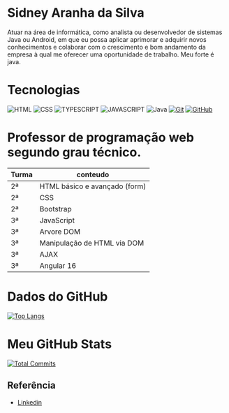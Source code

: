 
# Sidney Aranha da Silva

Atuar na área de informática, como analista ou desenvolvedor de sistemas Java ou Android, em que eu possa aplicar aprimorar e adquirir novos conhecimentos e colaborar com o crescimento e bom andamento da empresa à qual me oferecer uma oportunidade de trabalho. 
Meu forte é java. 



# Tecnologias
![HTML](https://img.shields.io/badge/html5-192436?style=for-the-badge&logo=html5&logoColor=orange)
![CSS](https://img.shields.io/badge/css3-192436?style=for-the-badge&logo=css3)
![TYPESCRIPT](https://img.shields.io/badge/Typescript-192436?style=for-the-badge&logo=typescript)
![JAVASCRIPT](https://img.shields.io/badge/JavaScript-192436?style=for-the-badge&logo=javascript)
![Java](https://img.shields.io/badge/Java-000?style=for-the-badge&logo=java&logoColor=30A3DC)
[![Git](https://img.shields.io/badge/Git-000?style=for-the-badge&logo=git&logoColor=E94D5F)]()
[![GitHub](https://img.shields.io/badge/GitHub-000?style=for-the-badge&logo=github&logoColor=30A3DC)]()


# Professor de programação web segundo grau técnico. 
|Turma|conteudo|
|-------|---------|
|2ª|HTML básico e avançado (form)|
|2ª|CSS|
|2ª|Bootstrap|
|3ª|JavaScript|
|3ª|Arvore DOM|
|3ª|Manipulação de HTML via DOM|
|3ª|AJAX|
|3ª|Angular 16|


# Dados do GitHub

[![Top Langs](https://github-readme-stats.vercel.app/api/top-langs/?username=sidneyaranhasilva&theme=transparent&bg_color=005&border_color=30A3DC&title_color=E94D5F&text_color=FFF)](https://github.com/sidneyaranhasilva)


# Meu GitHub Stats

[![Total Commits](https://github-readme-stats.vercel.app/api?username=sidneyaranhasilva&count_private=true&show_icons=true&theme=transparent&bg_color=005&border_color=30A3DC&title_color=E94D5F&text_color=FFF&custom_title=Total%20Commits&hide=prs)](https://github.com/sidneyaranhasilva)




## Referência

 - [Linkedin](https://www.linkedin.com/in/sidney-aranha-da-silva-936053b1/)

